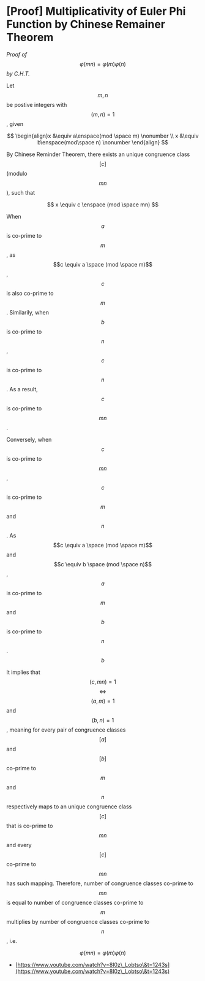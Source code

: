 # \[Proof] Multiplicativity of Euler Phi Function by Chinese Remainer Theorem

_Proof of_ $$\varphi(mn) = \varphi(m)\varphi(n)$$ _by C.H.T._

Let $$m, n$$ be postive integers with $$(m, n) = 1$$, given

$$
\begin{align}x &\equiv a\enspace(mod \space m) \nonumber \\ x &\equiv b\enspace(mod\space n) \nonumber \end{align}
$$

By Chinese Reminder Theorem, there exists an unique congruence class $$[c]$$ (modulo $$mn$$), such that

$$
x \equiv c \enspace (mod \space mn)
$$

When $$a$$ is co-prime to $$m$$, as $$c \equiv a \space (mod \space m)$$, $$c$$ is also co-prime to $$m$$. Similarily, when $$b$$ is co-prime to $$n$$, $$c$$ is co-prime to $$n$$. As a result, $$c$$ is co-prime to $$mn$$.

Conversely, when $$c$$ is co-prime to $$mn$$, $$c$$ is co-prime to $$m$$ and $$n$$. As $$c \equiv a \space (mod \space m)$$ and $$c \equiv b \space (mod \space n)$$, $$a$$ is co-prime to $$m$$ and $$b$$ is co-prime to $$n$$.$$b$$

It implies that $$(c, mn) = 1$$ $$\iff$$ $$(a, m) = 1$$ and $$(b, n) = 1$$, meaning for every pair of congruence classes $$[a]$$ and $$[b]$$ co-prime to $$m$$ and $$n$$ respectively maps to an unique congruence class $$[c]$$ that is co-prime to $$mn$$ and every $$[c]$$ co-prime to $$mn$$ has such mapping. Therefore, number of congruence classes co-prime to $$mn$$ is equal to number of congruence classes co-prime to $$m$$ multiplies by number of congruence classes co-prime to $$n$$, i.e.

$$
\varphi(mn) = \varphi(m)\varphi(n)
$$

* [https://www.youtube.com/watch?v=8I0z\_Lobtso\&t=1243s](https://www.youtube.com/watch?v=8I0z\_Lobtso\&t=1243s)

